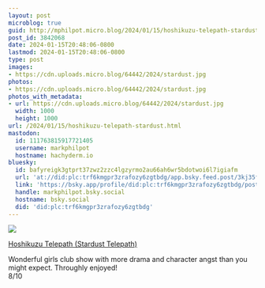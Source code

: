 ```yaml
---
layout: post
microblog: true
guid: http://mphilpot.micro.blog/2024/01/15/hoshikuzu-telepath-stardust.html
post_id: 3842068
date: 2024-01-15T20:48:06-0800
lastmod: 2024-01-15T20:48:06-0800
type: post
images:
- https://cdn.uploads.micro.blog/64442/2024/stardust.jpg
photos:
- https://cdn.uploads.micro.blog/64442/2024/stardust.jpg
photos_with_metadata:
- url: https://cdn.uploads.micro.blog/64442/2024/stardust.jpg
  width: 1000
  height: 1000
url: /2024/01/15/hoshikuzu-telepath-stardust.html
mastodon:
  id: 111763815917721405
  username: markphilpot
  hostname: hachyderm.io
bluesky:
  id: bafyreigk3gtprt37zwz2zzc4lgzyrmo2au66ah6wr5bdotwoi6l7igiafm
  url: 'at://did:plc:trf6kmgpr3zrafozy6zgtbdg/app.bsky.feed.post/3kj35fdw36i2q'
  link: 'https://bsky.app/profile/did:plc:trf6kmgpr3zrafozy6zgtbdg/post/3kj35fdw36i2q'
  handle: markphilpot.bsky.social
  hostname: bsky.social
  did: 'did:plc:trf6kmgpr3zrafozy6zgtbdg'
---
```

![](https://micro.markphilpot.com/uploads/2024/stardust.jpg)

[Hoshikuzu Telepath (Stardust Telepath)](https://anilist.co/anime/155419/Hoshikuzu-Telepath/)

Wonderful girls club show with more drama and character angst than you might expect. Throughly enjoyed!  
8/10

